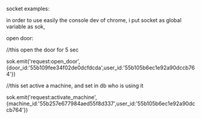 socket examples:

in order to use easily the console dev of chrome, i put socket as global variable as sok,

open door: 

//this open the door for 5 sec
          
sok.emit('request:open_door',{door_id:'55b109fee34f02de0dcfdcda',user_id:'55b105b6ec1e92a90dccb764'})

//this set active a machine, and set in db who is  using it

 sok.emit('request:activate_machine',{machine_id:'55b257e677984aed55f8d337',user_id:'55b105b6ec1e92a90dccb764'})